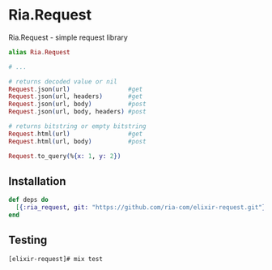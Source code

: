 # Ria.Request

  Ria.Request - simple request library

```elixir
alias Ria.Request

# ...

# returns decoded value or nil
Request.json(url)                #get
Request.json(url, headers)       #get
Request.json(url, body)          #post
Request.json(url, body, headers) #post

# returns bitstring or empty bitstring
Request.html(url)                #get
Request.html(url, body)          #post

Request.to_query(%{x: 1, y: 2})
```

## Installation

```elixir
def deps do
  [{:ria_request, git: "https://github.com/ria-com/elixir-request.git"}]
end
```

## Testing

```bash
[elixir-request]# mix test
```
